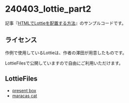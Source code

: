 # 240403_lottie_part2

記事『[HTMLでLottieを配置する方法](https://ics.media/entry/240403/)』のサンプルコードです。

## ライセンス

作例で使用しているLottieは、作者の澤田が用意したものです。

LottieFilesで公開していますので自由にご利用いただけます。

## LottieFiles
- [present box](https://lottiefiles.com/animations/present-box-Y3Fe6YX9uW)
- [maracas cat](https://lottiefiles.com/animations/maracas-cat-KSMMKJQEpI)